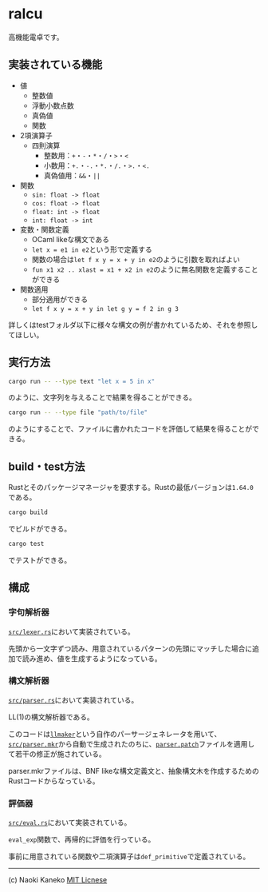 # ralcu

高機能電卓です。

## 実装されている機能

- 値
  - 整数値
  - 浮動小数点数
  - 真偽値
  - 関数
- 2項演算子
  - 四則演算
    - 整数用：`+`・`-`・`*`・`/`・`>`・`<`
    - 小数用：`+.`・`-.`・`*.`・`/.`・`>.`・`<.`
    - 真偽値用：`&&`・`||`
- 関数
  - `sin: float -> float`
  - `cos: float -> float`
  - `float: int -> float`
  - `int: float -> int`
- 変数・関数定義
  - OCaml likeな構文である
  - `let x = e1 in e2`という形で定義する
  - 関数の場合は`let f x y = x + y in e2`のように引数を取ればよい
  - `fun x1 x2 .. xlast = x1 + x2 in e2`のように無名関数を定義することができる
- 関数適用
  - 部分適用ができる
  - `let f x y = x + y in let g y = f 2 in g 3`


詳しくはtestフォルダ以下に様々な構文の例が書かれているため、それを参照してほしい。

## 実行方法

```sh
cargo run -- --type text "let x = 5 in x"
```

のように、文字列を与えることで結果を得ることができる。

```sh
cargo run -- --type file "path/to/file"
```

のようにすることで、ファイルに書かれたコードを評価して結果を得ることができる。


## build・test方法

Rustとそのパッケージマネージャを要求する。Rustの最低バージョンは`1.64.0`である。

```sh
cargo build
```

でビルドができる。

```sh
cargo test
```

でテストができる。


## 構成

### 字句解析器

[`src/lexer.rs`](src/lexer.rs)において実装されている。

先頭から一文字ずつ読み、用意されているパターンの先頭にマッチした場合に追加で読み進め、値を生成するようになっている。

### 構文解析器

[`src/parser.rs`](src/parser.rs)において実装されている。

LL(1)の構文解析器である。

このコードは[`llmaker`](https://github.com/puripuri2100/llmaker)という自作のパーサージェネレータを用いて、[`src/parser.mkr`](src/parser.mkr)から自動で生成されたのちに、[`parser.patch`](src/parser.patch)ファイルを適用して若干の修正が施されている。

parser.mkrファイルは、BNF likeな構文定義文と、抽象構文木を作成するためのRustコードからなっている。


### 評価器

[`src/eval.rs`](src/eval.rs)において実装されている。

`eval_exp`関数で、再帰的に評価を行っている。

事前に用意されている関数や二項演算子は`def_primitive`で定義されている。




---

(c) Naoki Kaneko
[MIT Licnese](https://github.com/puripuri2100/ralcu/blob/master/LICENSE)
